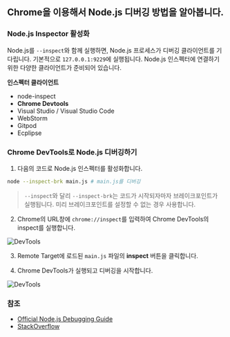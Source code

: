 ## Chrome을 이용해서 Node.js 디버깅 방법을 알아봅니다.

### Node.js Inspector 활성화

Node.js를 `--inspect`와 함께 실행하면, Node.js 프로세스가 디버깅 클라이언트를 기다립니다. 기본적으로 `127.0.0.1:9229`에 실행됩니다. Node.js 인스펙터에 연결하기 위한 다양한 클라이언트가 준비되어 있습니다.

**인스펙터 클라이언트**

- node-inspect
- **Chrome Devtools**
- Visual Studio / Visual Studio Code
- WebStorm
- Gitpod
- Ecplipse

### Chrome DevTools로 Node.js 디버깅하기

1. 다음의 코드로 Node.js 인스펙터를 활성화합니다.

```zsh
node --inspect-brk main.js # main.js를 디버깅
```

> `--inspect`와 달리 `--inspect-brk`는 코드가 시작되자마자 브레이크포인트가 실행됩니다. 미리 브레이크포인트를 설정할 수 없는 경우 사용합니다.

2. Chrome의 URL창에 `chrome://inspect`를 입력하여 Chrome DevTools의 inspect를 실행합니다.

![DevTools](https://user-images.githubusercontent.com/19797697/86321672-6da54f80-bc74-11ea-8768-f16dd4181162.png)

3. Remote Target에 로드된 `main.js` 파일의 **inspect** 버튼을 클릭합니다.

4. Chrome DevTools가 실행되고 디버깅을 시작합니다.

![DevTools](https://user-images.githubusercontent.com/19797697/86322030-24093480-bc75-11ea-95f9-8f7a639f1ae8.png)

### 참조

- [Official Node.js Debugging Guide](https://nodejs.org/en/docs/guides/debugging-getting-started/)
- [StackOverflow](https://stackoverflow.com/questions/11611162/how-to-debug-node-js-app-with-breakpoints-and-everything)
